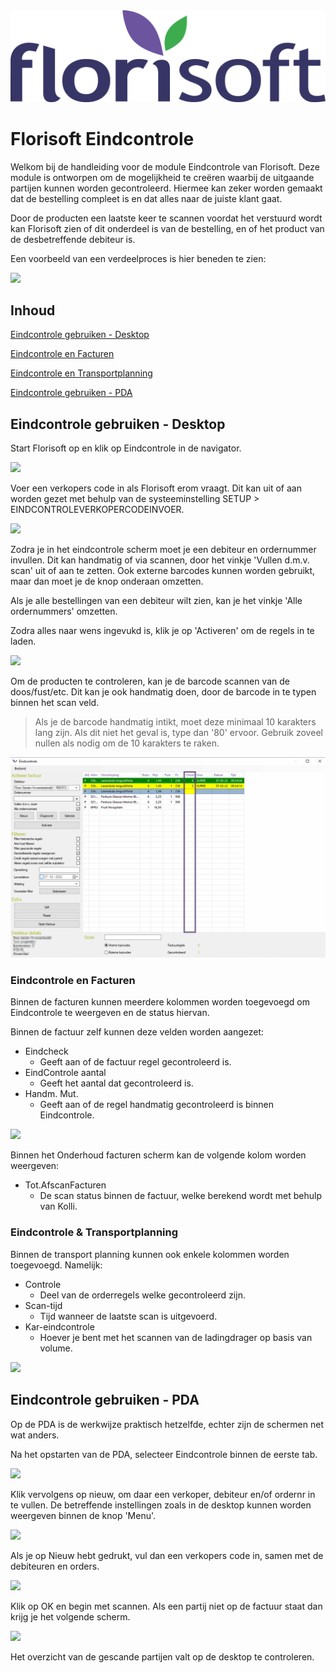<img src="../../fslogo.png"/>

# Florisoft Eindcontrole
Welkom bij de handleiding voor de module Eindcontrole van Florisoft. Deze module is ontworpen om de mogelijkheid te creëren waarbij de uitgaande partijen kunnen worden gecontroleerd. Hiermee kan zeker worden gemaakt dat de bestelling compleet is en dat alles naar de juiste klant gaat.

Door de producten een laatste keer te scannen voordat het verstuurd wordt kan Florisoft zien of dit onderdeel is van de bestelling, en of het product van de desbetreffende debiteur is.

Een voorbeeld van een verdeelproces is hier beneden te zien:

<img src='.Manual Final Check/media/image8.png'/>

## **Inhoud**

[Eindcontrole gebruiken - Desktop](#eindcontrole-gebruiken---desktop)

[Eindcontrole en Facturen](#eindcontrole-en-facturen)

[Eindcontrole en Transportplanning](#eindcontrole-en-transportplanning)

[Eindcontrole gebruiken - PDA](#eindcontrole-gebruiken---pda)



## Eindcontrole gebruiken - Desktop
Start Florisoft op en klik op Eindcontrole in de navigator.

<img src ='.Manual Final Check/media/image9.png'/>

Voer een verkopers code in als Florisoft erom vraagt. Dit kan uit of aan worden gezet met behulp van de systeeminstelling SETUP > EINDCONTROLEVERKOPERCODEINVOER.

<img src='.Manual Final Check/media/image10.png'/>

Zodra je in het eindcontrole scherm moet je een debiteur en ordernummer invullen. Dit kan handmatig of via scannen, door het vinkje 'Vullen d.m.v. scan' uit of aan te zetten. Ook externe barcodes kunnen worden gebruikt, maar dan moet je de knop onderaan omzetten.

Als je alle bestellingen van een debiteur wilt zien, kan je het vinkje 'Alle ordernummers' omzetten.

Zodra alles naar wens ingevukd is, klik je op 'Activeren' om de regels in te laden.

<img src='.Manual Final Check/media/image11.png'/>

Om de producten te controleren, kan je de barcode scannen van de doos/fust/etc. Dit kan je ook handmatig doen, door de barcode in te typen binnen het scan veld.

> Als je de barcode handmatig intikt, moet deze minimaal 10 karakters lang zijn. Als dit niet het geval is, type dan '80' ervoor. Gebruik zoveel nullen als nodig om de 10 karakters te raken.

<img src='.Manual Final Check/media/image12.png'/>

### Eindcontrole en Facturen
Binnen de facturen kunnen meerdere kolommen worden toegevoegd om Eindcontrole te weergeven en de status hiervan.

Binnen de factuur zelf kunnen deze velden worden aangezet:
- Eindcheck
    - Geeft aan of de factuur regel gecontroleerd is.
- EindControle aantal
    - Geeft het aantal dat gecontroleerd is.
- Handm. Mut.
    - Geeft aan of de regel handmatig gecontroleerd is binnen Eindcontrole.

<img src='.Manual Final Check/media/image14.png'/>

Binnen het Onderhoud facturen scherm kan de volgende kolom worden weergeven:
- Tot.AfscanFacturen
    - De scan status binnen de factuur, welke berekend wordt met behulp van Kolli.

### Eindcontrole & Transportplanning
Binnen de transport planning kunnen ook enkele kolommen worden toegevoegd. Namelijk:
- Controle
    - Deel van de orderregels welke gecontroleerd zijn.
- Scan-tijd
    - Tijd wanneer de laatste scan is uitgevoerd.
- Kar-eindcontrole
    - Hoever je bent met het scannen van de ladingdrager op basis van volume.

<img src='.Manual Final Check/media/image13.png'/>

## Eindcontrole gebruiken - PDA

Op de PDA is de werkwijze praktisch hetzelfde, echter zijn de schermen net wat anders.

Na het opstarten van de PDA, selecteer Eindcontrole binnen de eerste tab.

<img src='.Manual Final Check/media/image15.png'/>

Klik vervolgens op nieuw, om daar een verkoper, debiteur en/of ordernr in te vullen.
De betreffende instellingen zoals in de desktop kunnen worden weergeven binnen de knop 'Menu'.

<img src='.Manual Final Check/media/image19.png'/>

Als je op Nieuw hebt gedrukt, vul dan een verkopers code in, samen met de debiteuren en orders.

<img src='.Manual Final Check/media/image16.png'/>

Klik op OK en begin met scannen. Als een partij niet op de factuur staat dan krijg je het volgende scherm.

<img src='.Manual Final Check/media/image17.png'/>

Het overzicht van de gescande partijen valt op de desktop te controleren.
